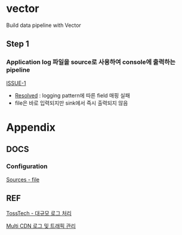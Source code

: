 # vector
Build data pipeline with Vector

## Step 1
### Application log 파일을 source로 사용하여 console에 출력하는 pipeline
[ISSUE-1](https://github.com/BEDongryeol/vector/blob/01728d2b3a6bae35bb4d1f96ae1a195b5e29e7c9/step1/vector.yaml)
  - [Resolved](https://github.com/BEDongryeol/vector/commit/768a118804abf645283b1bd90142201188ae58dc) : logging pattern에 따른 field 매핑 실패
  - file은 바로 입력되지만 sink에서 즉시 출력되지 않음
 


# Appendix
## DOCS
### Configuration
[Sources - file](https://vector.dev/docs/reference/configuration/sources/file/)

## REF
[TossTech - 대규모 로그 처리](https://toss.tech/article/slash23-data)

[Multi CDN 로그 및 트래픽 관리](https://techblog.lycorp.co.jp/ko/managing-multi-cdn-logs-traffics-with-vector)
